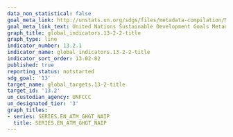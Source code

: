 ```yaml
---
data_non_statistical: false
goal_meta_link: http://unstats.un.org/sdgs/files/metadata-compilation/Metadata-Goal-13.pdf
goal_meta_link_text: United Nations Sustainable Development Goals Metadata (pdf 759kB)
graph_title: global_indicators.13-2-2-title
graph_type: line
indicator_number: 13.2.1
indicator_name: global_indicators.13-2-2-title
indicator_sort_order: 13-02-02
published: true
reporting_status: notstarted
sdg_goal: '13'
target_name: global_targets.13-2-title
target_id: '13.2'
un_custodian_agency: UNFCCC
un_designated_tier: '3'
graph_titles:
- series: SERIES.EN_ATM_GHGT_NAIP
  title: SERIES.EN_ATM_GHGT_NAIP
---
```


